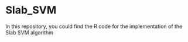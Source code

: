 # Slab_SVM
In this repository, you could find the R code for the implementation of the Slab SVM algorithm
